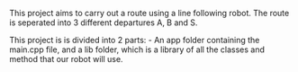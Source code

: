 This project aims to carry out a route using a line following robot. The route is seperated into 3 different departures A, B and S. 

This project is is divided into 2 parts: - An app folder containing the main.cpp file, and a lib folder, which is a library of all the classes and method that
our robot will use.
